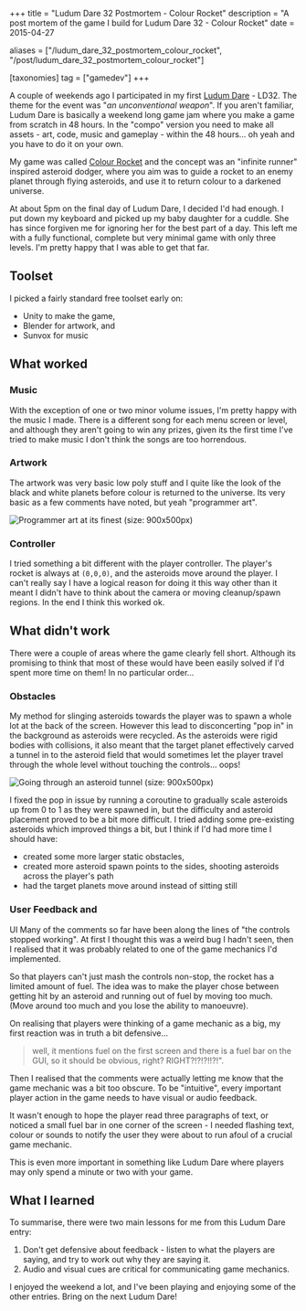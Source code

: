 +++
title = "Ludum Dare 32 Postmortem - Colour Rocket"
description = "A post mortem of the game I build for Ludum Dare 32 - Colour Rocket"
date = 2015-04-27

aliases = ["/ludum_dare_32_postmortem_colour_rocket", "/post/ludum_dare_32_postmortem_colour_rocket"]

[taxonomies]
tag = ["gamedev"]
+++

A couple of weekends ago I participated in my first [Ludum
Dare](http://www.ludumdare.com/) - LD32. The theme for the event was "*an
unconventional weapon*". If you aren't familiar, Ludum Dare is basically a
weekend long game jam where you make a game from scratch in 48 hours. In the
"compo" version you need to make all assets - art, code, music and gameplay -
within the 48 hours... oh yeah and you have to do it on your own.

My game was called [Colour
Rocket](http://ludumdare.com/compo/ludum-dare-32/?action=preview&uid=50407) and
the concept was an "infinite runner" inspired asteroid dodger, where you aim was
to guide a rocket to an enemy planet through flying asteroids, and use it to
return colour to a darkened universe.

At about 5pm on the final day of Ludum Dare, I decided I'd had enough. I put
down my keyboard and picked up my baby daughter for a cuddle. She has since
forgiven me for ignoring her for the best part of a day. This left me with a
fully functional, complete but very minimal game with only three levels. I'm
pretty happy that I was able to get that far.

## Toolset

I picked a fairly standard free toolset early on:

- Unity to make the game,
- Blender for artwork, and
- Sunvox for music

## What worked

### Music

With the exception of one or two minor volume issues, I'm pretty happy with the
music I made. There is a different song for each menu screen or level, and
although they aren't going to win any prizes, given its the first time I've
tried to make music I don't think the songs are too horrendous.

### Artwork

The artwork was very basic low poly stuff and I quite like the look of the black and white planets before colour is returned to the universe. Its very basic as a few comments have noted, but yeah "programmer art".

![Programmer art at its finest (size: 900x500px)](/images/ld32-colour-rocket.png)

### Controller

I tried something a bit different with the player controller. The player's
rocket is always at `(0,0,0)`, and the asteroids move around the player. I can't
really say I have a logical reason for doing it this way other than it meant I
didn't have to think about the camera or moving cleanup/spawn regions. In the
end I think this worked ok.

## What didn't work

There were a couple of areas where the game clearly fell short. Although its
promising to think that most of these would have been easily solved if I'd spent
more time on them! In no particular order...

### Obstacles

My method for slinging asteroids towards the player was to spawn a whole lot at the back of the screen. However this lead to disconcerting "pop in" in the background as asteroids were recycled. As the asteroids were rigid bodies with collisions, it also meant that the target planet effectively carved a tunnel in to the asteroid field that would sometimes let the player travel through the whole level without touching the controls... oops!

![Going through an asteroid tunnel (size: 900x500px)](/images/ld32-colour-rocket-2.png)

I fixed the pop in issue by running a coroutine to gradually scale asteroids up
from 0 to 1 as they were spawned in, but the difficulty and asteroid placement
proved to be a bit more difficult. I tried adding some pre-existing asteroids
which improved things a bit, but I think if I'd had more time I should have:

- created some more larger static obstacles,
- created more asteroid spawn points to the sides, shooting asteroids across the
  player's path
- had the target planets move around instead of sitting still

### User Feedback and

UI Many of the comments so far have been along the lines of "the controls
stopped working". At first I thought this was a weird bug I hadn't seen, then I
realised that it was probably related to one of the game mechanics I'd
implemented.

So that players can't just mash the controls non-stop, the rocket has a limited
amount of fuel. The idea was to make the player chose between getting hit by an
asteroid and running out of fuel by moving too much. (Move around too much and
you lose the ability to manoeuvre).

On realising that players were thinking of a game mechanic as a big, my first
reaction was in truth a bit defensive...

> well, it mentions fuel on the first screen and there is a fuel bar on the GUI,
> so it should be obvious, right? RIGHT?!?!?!!?!".

Then I realised that the comments were actually letting me know that the game
mechanic was a bit too obscure. To be "intuitive", every important player action
in the game needs to have visual or audio feedback.

It wasn't enough to hope the player read three paragraphs of text, or noticed a
small fuel bar in one corner of the screen - I needed flashing text, colour or
sounds to notify the user they were about to run afoul of a crucial game
mechanic.

This is even more important in something like Ludum Dare where players may only
spend a minute or two with your game.

## What I learned

To summarise, there were two main lessons for me from this Ludum Dare entry:

1. Don't get defensive about feedback - listen to what the players are saying,
   and try to work out why they are saying it.
2. Audio and visual cues are critical for communicating game mechanics.

I enjoyed the weekend a lot, and I've been playing and enjoying some of the
other entries. Bring on the next Ludum Dare!

